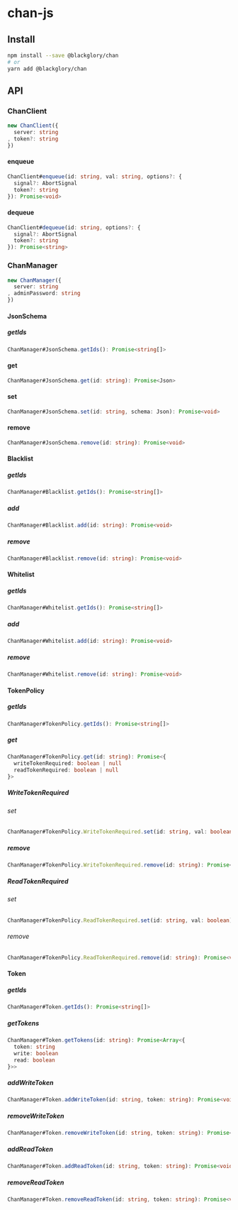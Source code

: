 # chan-js

## Install

```sh
npm install --save @blackglory/chan
# or
yarn add @blackglory/chan
```

## API

### ChanClient

```ts
new ChanClient({
  server: string
, token?: string
})
```

#### enqueue

```ts
ChanClient#enqueue(id: string, val: string, options?: {
  signal?: AbortSignal
  token?: string
}): Promise<void>
```

#### dequeue

```ts
ChanClient#dequeue(id: string, options?: {
  signal?: AbortSignal
  token?: string
}): Promise<string>
```

### ChanManager

```ts
new ChanManager({
  server: string
, adminPassword: string
})
```

#### JsonSchema

##### getIds

```ts
ChanManager#JsonSchema.getIds(): Promise<string[]>
```

#### get

```ts
ChanManager#JsonSchema.get(id: string): Promise<Json>
```

#### set

```ts
ChanManager#JsonSchema.set(id: string, schema: Json): Promise<void>
```

#### remove

```ts
ChanManager#JsonSchema.remove(id: string): Promise<void>
```

#### Blacklist

##### getIds

```ts
ChanManager#Blacklist.getIds(): Promise<string[]>
```

##### add

```ts
ChanManager#Blacklist.add(id: string): Promise<void>
```

##### remove

```ts
ChanManager#Blacklist.remove(id: string): Promise<void>
```

#### Whitelist

##### getIds

```ts
ChanManager#Whitelist.getIds(): Promise<string[]>
```

##### add

```ts
ChanManager#Whitelist.add(id: string): Promise<void>
```

##### remove

```ts
ChanManager#Whitelist.remove(id: string): Promise<void>
```

#### TokenPolicy

##### getIds

```ts
ChanManager#TokenPolicy.getIds(): Promise<string[]>
```

##### get

```ts
ChanManager#TokenPolicy.get(id: string): Promise<{
  writeTokenRequired: boolean | null
  readTokenRequired: boolean | null
}>
```

##### WriteTokenRequired

###### set

```ts
ChanManager#TokenPolicy.WriteTokenRequired.set(id: string, val: boolean): Promise<void>
```

##### remove

```ts
ChanManager#TokenPolicy.WriteTokenRequired.remove(id: string): Promise<void>
```

##### ReadTokenRequired

###### set

```ts
ChanManager#TokenPolicy.ReadTokenRequired.set(id: string, val: boolean): Promise<void>
```

###### remove

```ts
ChanManager#TokenPolicy.ReadTokenRequired.remove(id: string): Promise<void>
```

#### Token

##### getIds

```ts
ChanManager#Token.getIds(): Promise<string[]>
```

##### getTokens

```ts
ChanManager#Token.getTokens(id: string): Promise<Array<{
  token: string
  write: boolean
  read: boolean
}>>
```

##### addWriteToken

```ts
ChanManager#Token.addWriteToken(id: string, token: string): Promise<void>
```

##### removeWriteToken

```ts
ChanManager#Token.removeWriteToken(id: string, token: string): Promise<void>
```

##### addReadToken

```ts
ChanManager#Token.addReadToken(id: string, token: string): Promise<void>
```

##### removeReadToken

```ts
ChanManager#Token.removeReadToken(id: string, token: string): Promise<void>
```
